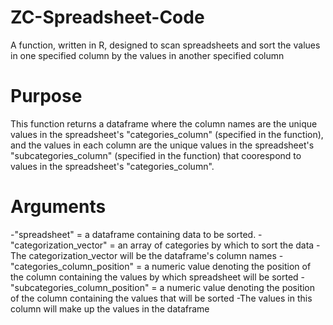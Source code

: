 # ZC-Spreadsheet-Code
A function, written in R, designed to scan spreadsheets and sort the values in one specified column by the values in another specified column

# Purpose
This function returns a dataframe where the column names are the unique values in the spreadsheet's "categories_column" (specified in the function), and the values in each column are the unique values in the spreadsheet's "subcategories_column" (specified in the function) that coorespond to values in the spreadsheet's "categories_column".

# Arguments
 -"spreadsheet" = a dataframe containing data to be sorted. 
 -"categorization_vector" = an array of categories by which to sort the data
   -The categorization_vector will be the dataframe's column names 
  -"categories_column_position" = a numeric value denoting the position of the column containing the values
   by which spreadsheet will be sorted
  -"subcategories_column_position" = a numeric value denoting the position of the column containing the values
   that will be sorted 
   -The values in this column will make up the values in the dataframe 
